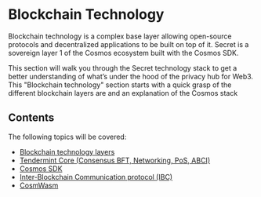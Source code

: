 # Blockchain Technology

Blockchain technology is a complex base layer allowing open-source protocols and decentralized applications to be built on top of it. Secret is a sovereign layer 1 of the Cosmos ecosystem built with the Cosmos SDK.

This section will walk you through the Secret technology stack to get a better understanding of what’s under the hood of the privacy hub for Web3. This "Blockchain technology" section starts with a quick grasp of the different blockchain layers are and an explanation of the Cosmos stack&#x20;

## Contents

The following topics will be covered:

* [Blockchain technology layers](cosmos-basics.md)
* [Tendermint Core (Consensus BFT, Networking, PoS, ABCI)](tendermint.md)
* [Cosmos SDK](cosmos-sdk.md)
* [Inter-Blockchain Communication protocol (IBC)](ibc.md)
* [CosmWasm](cosmwasm.md)
